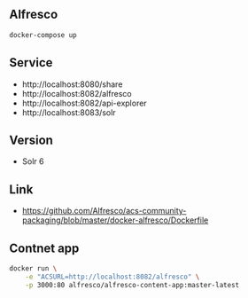 ## Alfresco

```bash
docker-compose up
```

## Service

- http://localhost:8080/share
- http://localhost:8082/alfresco
- http://localhost:8082/api-explorer
- http://localhost:8083/solr

## Version

- Solr 6

## Link

- https://github.com/Alfresco/acs-community-packaging/blob/master/docker-alfresco/Dockerfile

## Contnet app

```bash
docker run \
    -e "ACSURL=http://localhost:8082/alfresco" \
    -p 3000:80 alfresco/alfresco-content-app:master-latest
```